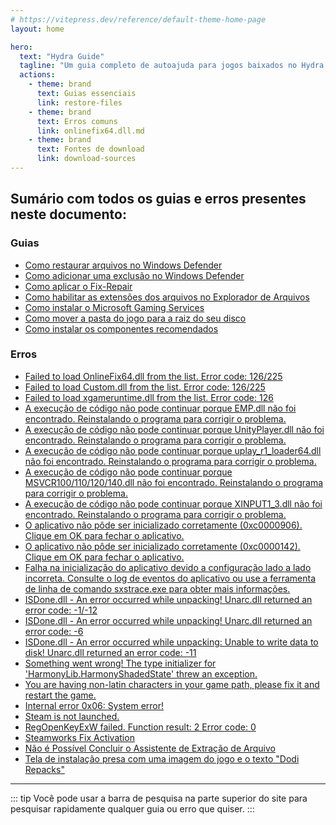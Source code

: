 ```yaml
---
# https://vitepress.dev/reference/default-theme-home-page
layout: home

hero:
  text: "Hydra Guide"
  tagline: "Um guia completo de autoajuda para jogos baixados no Hydra Launcher."
  actions:
    - theme: brand
      text: Guias essenciais
      link: restore-files
    - theme: brand
      text: Erros comuns
      link: onlinefix64.dll.md
    - theme: brand
      text: Fontes de download
      link: download-sources
---
```


## Sumário com todos os guias e erros presentes neste documento:

### Guias

- [Como restaurar arquivos no Windows Defender ](restore-files.md)
- [Como adicionar uma exclusão no Windows Defender ](add-exclusion.md)
- [Como aplicar o Fix-Repair](fix-repair.md)
- [Como habilitar as extensões dos arquivos no Explorador de Arquivos](file-extensions.md)
- [Como instalar o Microsoft Gaming Services ](microsoft-gaming-services.md)
- [Como mover a pasta do jogo para a raiz do seu disco](root-drive.md)
- [Como instalar os componentes recomendados](common-redistributables.md)

### Erros

- [Failed to load OnlineFix64.dll from the list. Error code: 126/225](onlinefix64.dll.md)
- [Failed to load Custom.dll from the list. Error code: 126/225](custom.dll.md)
- [Failed to load xgameruntime.dll from the list. Error code: 126](xgameruntime.dll.md)
- [A execução de código não pode continuar porque EMP.dll não foi encontrado. Reinstalando o programa para corrigir o problema.](emp.dll.md)
- [A execução de código não pode continuar porque UnityPlayer.dll não foi encontrado. Reinstalando o programa para corrigir o problema.](unityplayer.dll.md)
- [A execução de código não pode continuar porque uplay_r1_loader64.dll não foi encontrado. Reinstalando o programa para corrigir o problema.](uplay_r1_loader64.dll.md)
- [A execução de código não pode continuar porque MSVCR100/110/120/140.dll não foi encontrado. Reinstalando o programa para corrigir o problema.](msvcr1xx.dll.md)
- [A execução de código não pode continuar porque XINPUT1_3.dll não foi encontrado. Reinstalando o programa para corrigir o problema.](xinput1_3.dll.md)
- [O aplicativo não pôde ser inicializado corretamente (0xc0000906). Clique em OK para fechar o aplicativo.](0xc0000906.md)
- [O aplicativo não pôde ser inicializado corretamente (0xc0000142). Clique em OK para fechar o aplicativo.](0xc0000142.md)
- [Falha na inicialização do aplicativo devido a configuração lado a lado incorreta. Consulte o log de eventos do aplicativo ou use a ferramenta de linha de comando sxstrace.exe para obter mais informações.](side-by-side.md)
- [ISDone.dll - An error occurred while unpacking! Unarc.dll returned an error code: -1/-12](unarc-1-12.md)
- [ISDone.dll - An error occurred while unpacking! Unarc.dll returned an error code: -6](unarc-6.md)
- [ISDone.dll - An error occurred while unpacking: Unable to write data to disk! Unarc.dll returned an error code: -11](unarc-11.md)
- [Something went wrong! The type initializer for 'HarmonyLib.HarmonyShadedState' threw an exception.](harmonylib.md)
- [You are having non-latin characters in your game path, please fix it and restart the game.](non-latin-characters.md)
- [Internal error 0x06: System error!](0x06.md)
- [Steam is not launched.](steam-is-not-launched.md)
- [RegOpenKeyExW failed. Function result: 2 Error code: 0](regopenkeyexw.md)
- [Steamworks Fix Activation](steamworks-activation.md)
- [Não é Possível Concluir o Assistente de Extração de Arquivo](extracting.md)
- [Tela de instalação presa com uma imagem do jogo e o texto "Dodi Repacks"](dodi-repacks.md)

___

::: tip Você pode usar a barra de pesquisa na parte superior do site para pesquisar rapidamente qualquer guia ou erro que quiser.
:::